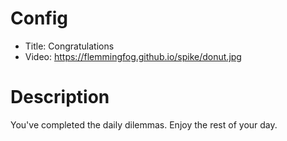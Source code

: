 # Config
 - Title: Congratulations
 - Video: https://flemmingfog.github.io/spike/donut.jpg
# Description
You've completed the daily dilemmas.
Enjoy the rest of your day.
